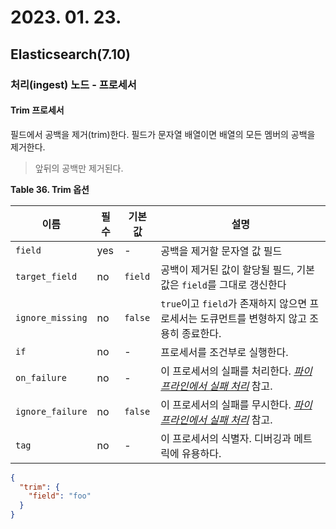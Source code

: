 # 2023. 01. 23.

## Elasticsearch(7.10)

### 처리(ingest) 노드 - 프로세서

#### Trim 프로세서

필드에서 공백을 제거(trim)한다. 필드가 문자열 배열이면 배열의 모든 멤버의 공백을 제거한다.

> 앞뒤의 공백만 제거된다.

**Table 36. Trim 옵션**

| 이름             | 필수 | 기본값  | 설명                                                         |
| ---------------- | ---- | ------- | ------------------------------------------------------------ |
| `field`          | yes  | -       | 공백을 제거할 문자열 값 필드                                 |
| `target_field`   | no   | `field` | 공백이 제거된 값이 할당될 필드, 기본값은 `field`를 그대로 갱신한다 |
| `ignore_missing` | no   | `false` | `true`이고 `field`가 존재하지 않으면 프로세서는 도큐먼트를 변형하지 않고 조용히 종료한다. |
| `if`             | no   | -       | 프로세서를 조건부로 실행한다.                                |
| `on_failure`     | no   | -       | 이 프로세서의 실패를 처리한다. [*파이프라인에서 실패 처리*](https://www.elastic.co/guide/en/elasticsearch/reference/7.10/handling-failure-in-pipelines.html) 참고. |
| `ignore_failure` | no   | `false` | 이 프로세서의 실패를 무시한다. [*파이프라인에서 실패 처리*](https://www.elastic.co/guide/en/elasticsearch/reference/7.10/handling-failure-in-pipelines.html) 참고. |
| `tag`            | no   | -       | 이 프로세서의 식별자. 디버깅과 메트릭에 유용하다.            |

```json
{
  "trim": {
    "field": "foo"
  }
}
```

